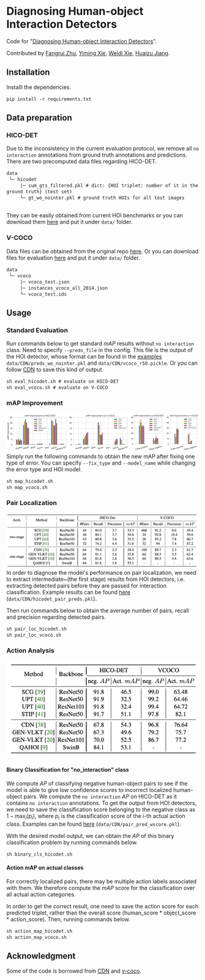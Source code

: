 # Diagnosing Human-object Interaction Detectors
Code for "[Diagnosing Human-object Interaction Detectors](https://arxiv.org/abs/2308.08529)".

Contributed by [Fangrui Zhu](https://fangruizhu.github.io/), [Yiming Xie](https://ymingxie.github.io/), [Weidi Xie](https://weidixie.github.io/), [Huaizu Jiang](https://jianghz.me/).

## Installation
Installl the dependencies.
```
pip install -r requirements.txt
```

## Data preparation

### HICO-DET
Due to the inconsistency in the current evaluation protocol, we remove all `no interaction` annotations from ground truth annotations and predictions. 
There are two precomputed data files regarding HICO-DET. 
```
data
 └─ hicodet
     |─ sum_gts_filtered.pkl # dict: {HOI triplet: number of it in the ground truth} (test set)
     └─ gt_wo_nointer.pkl # ground truth HOIs for all test images
     

```
They can be easily obtained from current HOI benchmarks or you can download them [here](https://drive.google.com/drive/folders/1dia3sJJTbTRaB8S0dHcL1IhXdOCPFuQ3?usp=sharing) and put it under `data/` folder.

### V-COCO
Data files can be obtained from the original repo [here](https://github.com/s-gupta/v-coco). Or you can download files for evaluation [here](https://drive.google.com/drive/folders/1dia3sJJTbTRaB8S0dHcL1IhXdOCPFuQ3?usp=sharing) and put it under `data/` folder.
```
data
 └─ vcoco
     |─ vcoco_test.json
     |─ instances_vcoco_all_2014.json 
     └─ vcoco_test.ids 

```

## Usage

### Standard Evaluation 
Run commands below to get standard $mAP$ results without `no interaction` class. Need to specify `--preds_file` in the config. This file is the output of the HOI detector, whose format can be found in the [examples](https://drive.google.com/drive/folders/1dia3sJJTbTRaB8S0dHcL1IhXdOCPFuQ3?usp=sharing) `data/CDN/preds_wo_nointer.pkl` and `data/CDN/vcoco_r50.pickle`. Or you can follow [CDN](https://github.com/YueLiao/CDN) to save this kind of output.
```
sh eval_hicodet.sh # evaluate on HICO-DET
sh eval_vcoco.sh # evaluate on V-COCO
```

### mAP Improvement
![](paper_images/map_improvement.png)
Simply run the following commands to obtain the new mAP after fixing one type of error. You can specify `--fix_type` and `--model_name` while changing the error type and HOI model.

```
sh map_hicodet.sh 
sh map_vcoco.sh
```

### Pair Localization
![](paper_images/pair_loc.png)
In order to diagnose the model's performance on pair localization, we need to extract intermediate~(the first stage) results from HOI detectors, i.e. extracting detected pairs before they are passed for interaction classification. Example results can be found [here](https://drive.google.com/drive/folders/1dia3sJJTbTRaB8S0dHcL1IhXdOCPFuQ3?usp=sharing) (`data/CDN/hicodet_pair_preds.pkl`).

Then run commands below to obtain the average number of pairs, recall and precision regarding detected pairs.

```
sh pair_loc_hicodet.sh
sh pair_loc_vcoco.sh
```

### Action Analysis
![](paper_images/analy_action.png)
#### Binary Classification for "no_interaction" class
We compute $AP$ of classifying negative human-object pairs to see if the model is able to give low confidence scores to incorrect localized human-object pairs.
We compute the `no interaction` $AP$ on HICO-DET as it contains `no interaction` annotations. To get the output from HOI detectors, we need to save the classification score belonging to the negative class as $1 - \max_i (p_i)$, where $p_i$ is the classification score of the $i$-th actual action class. Examples can be found [here](https://drive.google.com/drive/folders/1dia3sJJTbTRaB8S0dHcL1IhXdOCPFuQ3?usp=sharing) (`data/CDN/pair_pred_wscore.pkl`). 

With the desired model output, we can obtain the $AP$ of this binary classification problem by running commands below.
```
sh binary_cls_hicodet.sh
```

#### Action mAP on actual classes
For correctly localized pairs, there may be multiple action labels associated with them. We therefore compute the $mAP$ score for the classification over all actual action categories.

In order to get the correct result, one need to save the action score for each predicted triplet, rather than the overall score (human_score * object_score * action_score). Then, running commands below.
```
sh action_map_hicodet.sh
sh action_map_vcoco.sh
```

## Acknowledgment
Some of the code is borrowed from [CDN](https://github.com/YueLiao/CDN) and [v-coco](https://github.com/s-gupta/v-coco).
